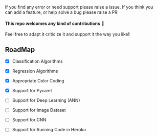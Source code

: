 If you find any error or need support please raise a issue. If you think you can add a feature, or help solve a bug please raise a PR
#### This repo welcomes any kind of contributions :pray:

Feel free to adapt it criticize it and support it the way you like!!



## RoadMap

 - [x] Classification Algorithms
 - [x] Regression Algorithms
 - [x] Appropriate Color Coding
 - [x] Support for Pycaret
 - [ ] Support for Deep Learning (ANN)
 - [ ] Support for Image Dataset
 - [ ] Support for CNN
 - [ ] Support for Running Code in Heroku
 